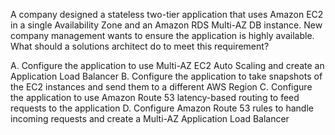 A company designed a stateless two-tier application that uses Amazon EC2 in a single Availability Zone and an Amazon RDS Multi-AZ DB instance. New company management wants to ensure the application is highly available. What should a solutions architect do to meet this requirement? 

A. Configure the application to use Multi-AZ EC2 Auto Scaling and create an Application Load Balancer 
B. Configure the application to take snapshots of the EC2 instances and send them to a different AWS Region 
C. Configure the application to use Amazon Route 53 latency-based routing to feed requests to the application 
D. Configure Amazon Route 53 rules to handle incoming requests and create a Multi-AZ Application Load Balancer